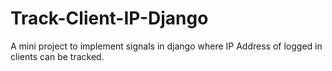 # Track-Client-IP-Django
A mini project to implement signals in django where IP Address of logged in clients can be tracked.
